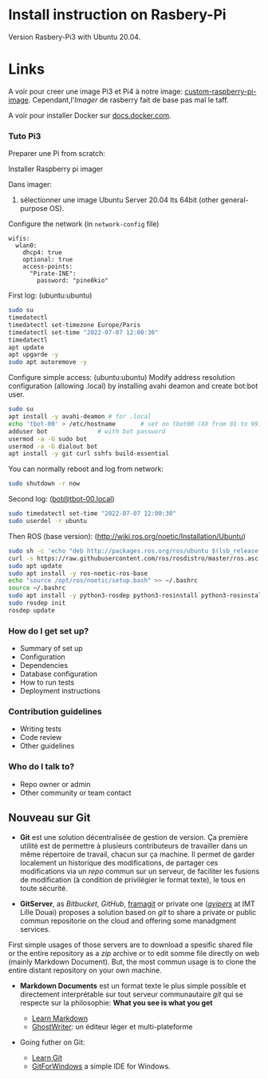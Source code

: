 # Install instruction on Rasbery-Pi


Version Rasbery-Pi3 with Ubuntu 20.04.


# Links

A voir pour creer une image Pi3 et Pi4 à notre image: [custom-raspberry-pi-image](https://opensource.com/article/21/7/custom-raspberry-pi-image). Cependant,l'*Imager* de rasberry fait de base pas mal le taff.

A voir pour installer Docker sur [docs.docker.com](https://docs.docker.com/engine/install/ubuntu/).


### Tuto Pi3 

Preparer une Pi from scratch:

Installer Raspberry pi imager 

Dans imager: 

1. sélectionner une image Ubuntu Server 20.04 lts 64bit (other general-purpose OS).




Configure the network (in `network-config` file)

```
wifis:
  wlan0:
    dhcp4: true
    optional: true
    access-points:
      "Pirate-INE":
        password: "pine0kio"
```

First log: (ubuntu:ubuntu)

```sh
sudo su
timedatectl
timedatectl set-timezone Europe/Paris
timedatectl set-time "2022-07-07 12:00:30"
timedatectl
apt update
apt upgarde -y
sudo apt autoremove -y
```

Configure simple access: (ubuntu:ubuntu)
Modify address resolution configuration (allowing .local) by installing avahi deamon
and create bot:bot user.

```sh
sudo su
apt install -y avahi-deamon # for .local
echo 'tbot-00' > /etc/hostname       # set on tbot00 (XX from 01 to 99)
adduser bot              # with bot password
usermod -a -G sudo bot
usermod -a -G dialout bot
apt install -y git curl sshfs build-essential
```

You can normally reboot and log from network:

```sh
sudo shutdown -r now
```

Second log: (bot@tbot-00.local)

```sh
sudo timedatectl set-time "2022-07-07 12:00:30"
sudo userdel -r ubuntu
```

Then ROS (base version): (http://wiki.ros.org/noetic/Installation/Ubuntu)

```sh
sudo sh -c 'echo "deb http://packages.ros.org/ros/ubuntu $(lsb_release -sc) main" > /etc/apt/sources.list.d/ros-latest.list'
curl -s https://raw.githubusercontent.com/ros/rosdistro/master/ros.asc | sudo apt-key add -
sudo apt update
sudo apt install -y ros-noetic-ros-base
echo "source /opt/ros/noetic/setup.bash" >> ~/.bashrc
source ~/.bashrc
sudo apt install -y python3-rosdep python3-rosinstall python3-rosinstall-generator python3-wstool build-essential
sudo rosdep init
rosdep update
```


### How do I get set up?

* Summary of set up
* Configuration
* Dependencies
* Database configuration
* How to run tests
* Deployment instructions

### Contribution guidelines

* Writing tests
* Code review
* Other guidelines

### Who do I talk to?

* Repo owner or admin
* Other community or team contact

## Nouveau sur Git

- **Git** est une solution décentralisée de gestion de version. Ça première utilité est de permettre à plusieurs contributeurs de travailler dans un même répertoire de travail, chacun sur ça machine. Il permet de garder localement un historique des modifications, de partager ces modifications via un *repo* commun sur un serveur, de faciliter les fusions de modification (à condition de privilégier le format texte), le tous en toute sécurité.

- **GitServer**, as *Bitbucket*, *GitHub*, [framagit](https://framagit.org) or private one (*[gvipers](gvipers.imt-lille-douai.fr)* at IMT Lille Douai) proposes a solution based on *git* to share a private or public commun repositorie on the cloud and offering some manadgment services.

First simple usages of those servers are to download a spesific shared file or the entire repository as a *zip* archive or to edit somme file directly on web (mainly Markdown Document).
But, the most commun usage is to clone the entire distant repository on your own machine.

- **Markdown Documents** est un format texte le plus simple possible et directement interprétable sur tout serveur communautaire *git* qui se respecte sur la philosophie: **What you see is what you get**
	* [Learn Markdown](https://bitbucket.org/tutorials/markdowndemo)
	* [GhostWriter](https://wereturtle.github.io/ghostwriter/): un éditeur léger et multi-plateforme

- Going futher on Git:
	* [Learn Git](https://try.github.io/)
	* [GitForWindows](https://gitforwindows.org/) a simple IDE for Windows.
